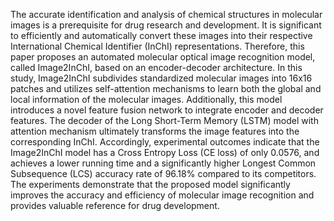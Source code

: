 The accurate identification and analysis of chemical structures in molecular images is a prerequisite for drug research and development. It is significant to efficiently and automatically convert these images into their respective International Chemical Identifier (InChI) representations. Therefore, this paper proposes an automated molecular optical image recognition model, called Image2InChI, based on an encoder-decoder architecture. In this study, Image2InChI subdivides standardized molecular images into 16x16 patches and utilizes self-attention mechanisms to learn both the global and local information of the molecular images. Additionally, this model introduces a novel feature fusion network to integrate encoder and decoder features. The decoder of the Long Short-Term Memory (LSTM) model with attention mechanism ultimately transforms the image features into the corresponding InChI. Accordingly, experimental outcomes indicate that the Image2InChI model has a Cross Entropy Loss (CE loss) of only 0.0576, and achieves a lower running time and a significantly higher Longest Common Subsequence (LCS) accuracy rate of 96.18% compared to its competitors. The experiments demonstrate that the proposed model significantly improves the accuracy and efficiency of molecular image recognition and provides valuable reference for drug development.